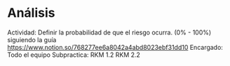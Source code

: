 # Análisis

Actividad: Definir la probabilidad de que el riesgo ocurra.  (0% - 100%) siguiendo la guía https://www.notion.so/768277ee6a8042a4abd8023ebf31dd10 
Encargado: Todo el equipo
Subpractica: RKM 1.2
RKM 2.2